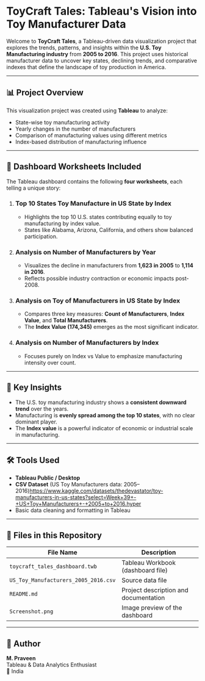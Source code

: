 # ToyCraft Tales: Tableau's Vision into Toy Manufacturer Data

Welcome to **ToyCraft Tales**, a Tableau-driven data visualization project that explores the trends, patterns, and insights within the **U.S. Toy Manufacturing industry** from **2005 to 2016**. This project uses historical manufacturer data to uncover key states, declining trends, and comparative indexes that define the landscape of toy production in America.

---

## 📊 Project Overview

This visualization project was created using **Tableau** to analyze:
- State-wise toy manufacturing activity
- Yearly changes in the number of manufacturers
- Comparison of manufacturing values using different metrics
- Index-based distribution of manufacturing influence

---

## 📁 Dashboard Worksheets Included

The Tableau dashboard contains the following **four worksheets**, each telling a unique story:

1. ### **Top 10 States Toy Manufacture in US State by Index**
   - Highlights the top 10 U.S. states contributing equally to toy manufacturing by index value.
   - States like Alabama, Arizona, California, and others show balanced participation.

2. ### **Analysis on Number of Manufacturers by Year**
   - Visualizes the decline in manufacturers from **1,623 in 2005** to **1,114 in 2016**.
   - Reflects possible industry contraction or economic impacts post-2008.

3. ### **Analysis on Toy of Manufacturers in US State by Index**
   - Compares three key measures: **Count of Manufacturers**, **Index Value**, and **Total Manufacturers**.
   - The **Index Value (174,345)** emerges as the most significant indicator.

4. ### **Analysis on Number of Manufacturers by Index**
   - Focuses purely on Index vs Value to emphasize manufacturing intensity over count.

---

## 📌 Key Insights

- The U.S. toy manufacturing industry shows a **consistent downward trend** over the years.
- Manufacturing is **evenly spread among the top 10 states**, with no clear dominant player.
- The **Index value** is a powerful indicator of economic or industrial scale in manufacturing.
  
---

## 🛠️ Tools Used

- **Tableau Public / Desktop**
- **CSV Dataset** (US Toy Manufacturers data: 2005–2016)https://www.kaggle.com/datasets/thedevastator/toy-manufacturers-in-us-states?select=Week+39+-+US+Toy+Manufacturers+-+2005+to+2016.hyper
- Basic data cleaning and formatting in Tableau

---

## 📂 Files in this Repository

| File Name | Description |
|-----------|-------------|
| `toycraft_tales_dashboard.twb` | Tableau Workbook (dashboard file) |
| `US_Toy_Manufacturers_2005_2016.csv` | Source data file |
| `README.md` | Project description and documentation |
| `Screenshot.png` | Image preview of the dashboard |

---

## 📣 Author

**M. Praveen**  
Tableau & Data Analytics Enthusiast  
📍 India
